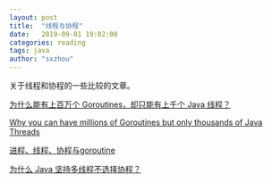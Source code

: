 ```yaml
---
layout: post
title:  "线程与协程"
date:   2019-09-01 19:02:00
categories: reading
tags: java
author: "sxzhou"
---    
```


关于线程和协程的一些比较的文章。

[为什么能有上百万个 Goroutines，却只能有上千个 Java 线程？](https://www.infoq.cn/article/a-million-go-routines-but-only-1000-java-threads)  

[Why you can have millions of Goroutines but only thousands of Java Threads](https://rcoh.me/posts/why-you-can-have-a-million-go-routines-but-only-1000-java-threads/)  

[进程、线程、协程与goroutine](https://zhuanlan.zhihu.com/p/27245377)  

[为什么 Java 坚持多线程不选择协程？](https://www.zhihu.com/question/332042250/answer/734115120)
